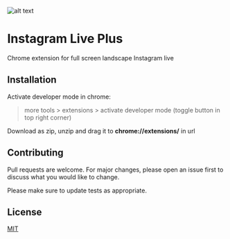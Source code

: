 ![alt text](https://github.com/esmaeilbahrani/instagram_live_plus/blob/master/icon.png?raw=true)


# Instagram Live Plus

Chrome extension for full screen landscape Instagram live


## Installation

Activate developer mode in chrome:
> more tools > extensions > activate developer mode (toggle button in top right corner)

Download as zip, unzip and drag it to **chrome://extensions/** in url 

 
## Contributing
Pull requests are welcome. For major changes, please open an issue first to discuss what you would like to change.

Please make sure to update tests as appropriate.

## License
[MIT](https://choosealicense.com/licenses/mit/)
